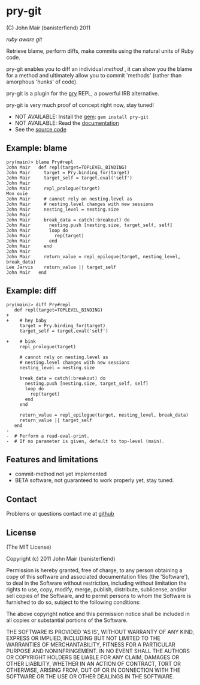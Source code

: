 pry-git
===========

(C) John Mair (banisterfiend) 2011

_ruby aware git_

Retrieve blame, perform diffs, make commits using the natural units of
Ruby code.

pry-git enables you to diff an individual _method_ , it can show you
the blame for a method  and ultimately allow you to commit 'methods' (rather than amorphous
'hunks' of code).

pry-git is a plugin for the [pry](http://github.com/banister/pry)
REPL, a powerful IRB alternative.

pry-git is very much proof of concept right now, stay tuned!

* NOT AVAILABLE: Install the [gem](https://rubygems.org/gems/pry-git): `gem install pry-git`
* NOT AVAILABLE: Read the [documentation](http://rdoc.info/github/banister/pry-git/master/file/README.md)
* See the [source code](http://github.com/banister/pry-git)

Example: blame
--------

    pry(main)> blame Pry#repl
    John Mair   def repl(target=TOPLEVEL_BINDING)
    John Mair     target = Pry.binding_for(target)
    John Mair     target_self = target.eval('self')
    John Mair
    John Mair     repl_prologue(target)
    Mon ouïe
    John Mair     # cannot rely on nesting.level as
    John Mair     # nesting.level changes with new sessions
    John Mair     nesting_level = nesting.size
    John Mair
    John Mair     break_data = catch(:breakout) do
    John Mair       nesting.push [nesting.size, target_self, self]
    John Mair       loop do
    John Mair         rep(target)
    John Mair       end
    John Mair     end
    John Mair
    John Mair     return_value = repl_epilogue(target, nesting_level, break_data)
    Lee Jarvis    return_value || target_self
    John Mair   end

Example: diff
--------

    pry(main)> diff Pry#repl
       def repl(target=TOPLEVEL_BINDING)
    +
    +    # hey baby
         target = Pry.binding_for(target)
         target_self = target.eval('self')

    +    # bink
         repl_prologue(target)

         # cannot rely on nesting.level as
         # nesting.level changes with new sessions
         nesting_level = nesting.size

         break_data = catch(:breakout) do
           nesting.push [nesting.size, target_self, self]
           loop do
             rep(target)
           end
         end

         return_value = repl_epilogue(target, nesting_level, break_data)
         return_value || target_self
       end
    -
    -  # Perform a read-eval-print.
    -  # If no parameter is given, default to top-level (main).

Features and limitations
-------------------------

* commit-method not yet implemented
* BETA software, not guaranteed to work properly yet, stay tuned.

Contact
-------

Problems or questions contact me at [github](http://github.com/banister)


License
-------

(The MIT License)

Copyright (c) 2011 John Mair (banisterfiend)

Permission is hereby granted, free of charge, to any person obtaining
a copy of this software and associated documentation files (the
'Software'), to deal in the Software without restriction, including
without limitation the rights to use, copy, modify, merge, publish,
distribute, sublicense, and/or sell copies of the Software, and to
permit persons to whom the Software is furnished to do so, subject to
the following conditions:

The above copyright notice and this permission notice shall be
included in all copies or substantial portions of the Software.

THE SOFTWARE IS PROVIDED 'AS IS', WITHOUT WARRANTY OF ANY KIND,
EXPRESS OR IMPLIED, INCLUDING BUT NOT LIMITED TO THE WARRANTIES OF
MERCHANTABILITY, FITNESS FOR A PARTICULAR PURPOSE AND NONINFRINGEMENT.
IN NO EVENT SHALL THE AUTHORS OR COPYRIGHT HOLDERS BE LIABLE FOR ANY
CLAIM, DAMAGES OR OTHER LIABILITY, WHETHER IN AN ACTION OF CONTRACT,
TORT OR OTHERWISE, ARISING FROM, OUT OF OR IN CONNECTION WITH THE
SOFTWARE OR THE USE OR OTHER DEALINGS IN THE SOFTWARE.
